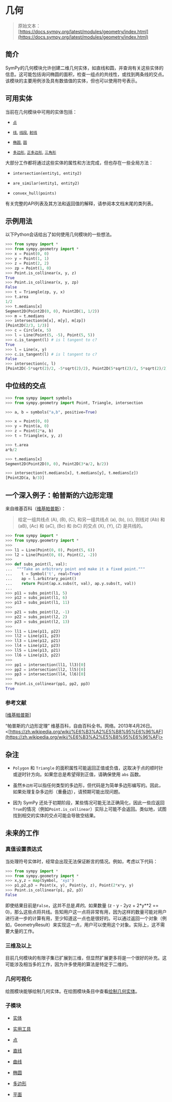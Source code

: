 # 几何

> 原始文本：[https://docs.sympy.org/latest/modules/geometry/index.html](https://docs.sympy.org/latest/modules/geometry/index.html)

## 简介

SymPy的几何模块允许创建二维几何实体，如直线和圆，并查询有关这些实体的信息。这可能包括询问椭圆的面积，检查一组点的共线性，或找到两条线的交点。该模块的主要用例涉及具有数值值的实体，但也可以使用符号表示。

## 可用实体

当前在几何模块中可用的实体包括：

+   [`点`](points.html#sympy.geometry.point.Point "sympy.geometry.point.Point")

+   [`线`](lines.html#sympy.geometry.line.Line "sympy.geometry.line.Line"), [`线段`](lines.html#sympy.geometry.line.Segment "sympy.geometry.line.Segment"), [`射线`](lines.html#sympy.geometry.line.Ray "sympy.geometry.line.Ray")

+   [`椭圆`](ellipses.html#sympy.geometry.ellipse.Ellipse "sympy.geometry.ellipse.Ellipse"), [`圆`](ellipses.html#sympy.geometry.ellipse.Circle "sympy.geometry.ellipse.Circle")

+   [`多边形`](polygons.html#sympy.geometry.polygon.Polygon "sympy.geometry.polygon.Polygon"), [`正多边形`](polygons.html#sympy.geometry.polygon.RegularPolygon "sympy.geometry.polygon.RegularPolygon"), [`三角形`](polygons.html#sympy.geometry.polygon.Triangle "sympy.geometry.polygon.Triangle")

大部分工作都将通过这些实体的属性和方法完成，但也存在一些全局方法：

+   `intersection(entity1, entity2)`

+   `are_similar(entity1, entity2)`

+   `convex_hull(points)`

有关完整的API列表及其方法和返回值的解释，请参阅本文档末尾的类列表。

## 示例用法

以下Python会话给出了如何使用几何模块的一些想法。

```py
>>> from sympy import *
>>> from sympy.geometry import *
>>> x = Point(0, 0)
>>> y = Point(1, 1)
>>> z = Point(2, 2)
>>> zp = Point(1, 0)
>>> Point.is_collinear(x, y, z)
True
>>> Point.is_collinear(x, y, zp)
False
>>> t = Triangle(zp, y, x)
>>> t.area
1/2
>>> t.medians[x]
Segment2D(Point2D(0, 0), Point2D(1, 1/2))
>>> m = t.medians
>>> intersection(m[x], m[y], m[zp])
[Point2D(2/3, 1/3)]
>>> c = Circle(x, 5)
>>> l = Line(Point(5, -5), Point(5, 5))
>>> c.is_tangent(l) # is l tangent to c?
True
>>> l = Line(x, y)
>>> c.is_tangent(l) # is l tangent to c?
False
>>> intersection(c, l)
[Point2D(-5*sqrt(2)/2, -5*sqrt(2)/2), Point2D(5*sqrt(2)/2, 5*sqrt(2)/2)] 
```

## 中位线的交点

```py
>>> from sympy import symbols
>>> from sympy.geometry import Point, Triangle, intersection

>>> a, b = symbols("a,b", positive=True)

>>> x = Point(0, 0)
>>> y = Point(a, 0)
>>> z = Point(2*a, b)
>>> t = Triangle(x, y, z)

>>> t.area
a*b/2

>>> t.medians[x]
Segment2D(Point2D(0, 0), Point2D(3*a/2, b/2))

>>> intersection(t.medians[x], t.medians[y], t.medians[z])
[Point2D(a, b/3)] 
```

## 一个深入例子：帕普斯的六边形定理

来自维基百科（[维基帕普斯](https://zh.wikipedia.org/wiki/%E6%B3%A2%E5%B8%95%E6%96%AF)）：

> 给定一组共线点 \(A\), \(B\), \(C\), 和另一组共线点 \(a\), \(b\), \(c\), 则线对 \(Ab\) 和 \(aB\), \(Ac\) 和 \(aC\), \(Bc\) 和 \(bC\) 的交点 \(X\), \(Y\), \(Z\) 是共线的。

```py
>>> from sympy import *
>>> from sympy.geometry import *
>>>
>>> l1 = Line(Point(0, 0), Point(5, 6))
>>> l2 = Line(Point(0, 0), Point(2, -2))
>>>
>>> def subs_point(l, val):
...  """Take an arbitrary point and make it a fixed point."""
...    t = Symbol('t', real=True)
...    ap = l.arbitrary_point()
...    return Point(ap.x.subs(t, val), ap.y.subs(t, val))
...
>>> p11 = subs_point(l1, 5)
>>> p12 = subs_point(l1, 6)
>>> p13 = subs_point(l1, 11)
>>>
>>> p21 = subs_point(l2, -1)
>>> p22 = subs_point(l2, 2)
>>> p23 = subs_point(l2, 13)
>>>
>>> ll1 = Line(p11, p22)
>>> ll2 = Line(p11, p23)
>>> ll3 = Line(p12, p21)
>>> ll4 = Line(p12, p23)
>>> ll5 = Line(p13, p21)
>>> ll6 = Line(p13, p22)
>>>
>>> pp1 = intersection(ll1, ll3)[0]
>>> pp2 = intersection(ll2, ll5)[0]
>>> pp3 = intersection(ll4, ll6)[0]
>>>
>>> Point.is_collinear(pp1, pp2, pp3)
True 
```

### 参考文献

[[维基帕普斯](#id1)]

“帕普斯的六边形定理” 维基百科，自由百科全书。网络。2013年4月26日。 <[https://zh.wikipedia.org/wiki/%E6%B3%A2%E5%B8%95%E6%96%AF](https://zh.wikipedia.org/wiki/%E6%B3%A2%E5%B8%95%E6%96%AF)>

## 杂注

+   `Polygon` 和 `Triangle` 的面积属性可能返回正值或负值，这取决于点的顺时针或逆时针方向。如果您总是希望得到正值，请确保使用 `abs` 函数。

+   虽然`多边形`可以指任何类型的多边形，但代码是为简单多边形编写的。因此，如果处理复杂多边形（重叠边），请预期可能出现问题。

+   因为 SymPy 还处于初期阶段，某些情况可能无法正确简化，因此一些应返回`True`的情况（例如`Point.is_collinear`）实际上可能不会返回。类似地，试图找到相交的实体的交点可能会导致空结果。

## 未来的工作

### 真值设置表达式

当处理符号实体时，经常会出现无法保证断言的情况。例如，考虑以下代码：

```py
>>> from sympy import *
>>> from sympy.geometry import *
>>> x,y,z = map(Symbol, 'xyz')
>>> p1,p2,p3 = Point(x, y), Point(y, z), Point(2*x*y, y)
>>> Point.is_collinear(p1, p2, p3)
False 
```

即使结果目前是`False`，这并不总是*真的*。如果数量 \(z - y - 2*y*z + 2*y**2 == 0\)，那么这些点将共线。告知用户这一点将非常有用，因为这样的数量可能对用户进行进一步的计算有用，至少知道这一点也是很好的。可以通过返回一个对象（例如，GeometryResult）来实现这一点，用户可以使用这个对象。实际上，这不需要大量的工作。

### 三维及以上

目前几何模块的有限子集已扩展到三维，但显然扩展更多将是一个很好的补充。这可能涉及相当多的工作，因为许多使用的算法是特定于二维的。

### 几何可视化

绘图模块能够绘制几何实体。在绘图模块条目中查看[绘制几何实体](../plotting.html#plot-geom)。

### 子模块

+   [实体](entities.html)

+   [实用工具](utils.html)

+   [点](points.html)

+   [直线](lines.html)

+   [曲线](curves.html)

+   [椭圆](ellipses.html)

+   [多边形](polygons.html)

+   [平面](plane.html)
